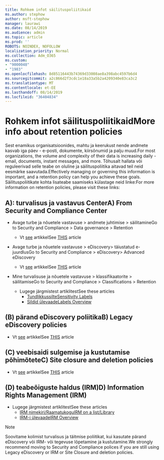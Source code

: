 ```yaml
---
title: Rohkem infot säilituspoliitikaid
ms.author: stephow
author: msft-stephow
manager: laurawi
ms.date: 08/14/2019
ms.audience: admin
ms.topic: article
ms.prod: ''
ROBOTS: NOINDEX, NOFOLLOW
localization_priority: Normal
ms.collection: Adm_O365
ms.custom:
- "9000048"
- "1983"
ms.openlocfilehash: 8d85116443b74369d33008ae8a398abc4597b6d4
ms.sourcegitcommit: a2c866d2f3cdc1e18a33a5b2a4209340e83ca3c2
ms.translationtype: MT
ms.contentlocale: et-EE
ms.lasthandoff: 08/14/2019
ms.locfileid: "36404834"
---
```

# <a name="more-info-about-retention-policies"></a><span data-ttu-id="03815-102">Rohkem infot säilituspoliitikaid</span><span class="sxs-lookup"><span data-stu-id="03815-102">More info about retention policies</span></span>

<span data-ttu-id="03815-103">Sest enamikus organisatsioonides, mahtu ja keerukust nende andmete kasvab iga päev - e-posti, dokumente, kiirsõnumid ja palju muud.</span><span class="sxs-lookup"><span data-stu-id="03815-103">For most organizations, the volume and complexity of their data is increasing daily - email, documents, instant messages, and more.</span></span> <span data-ttu-id="03815-104">Tõhusalt hallata või reguleerivad selle teabe on oluline ja säilituspoliitika aitavad teil neid eesmärke saavutada.</span><span class="sxs-lookup"><span data-stu-id="03815-104">Effectively managing or governing this information is important, and a retention policy can help you achieve these goals.</span></span> <span data-ttu-id="03815-105">Säilituspoliitikate kohta lisateabe saamiseks külastage neid linke:</span><span class="sxs-lookup"><span data-stu-id="03815-105">For more information on retention policies, please visit these links:</span></span>

## <a name="a-from-security-and-compliance-center"></a><span data-ttu-id="03815-106">A): turvalisus ja vastavus Center</span><span class="sxs-lookup"><span data-stu-id="03815-106">A) From Security and Compliance Center</span></span>

- <span data-ttu-id="03815-107">Avage turbe ja nõuetele vastavuse > andmete juhtimise > säilitamine</span><span class="sxs-lookup"><span data-stu-id="03815-107">Go to Security and Compliance > Data governance > Retention</span></span>
  - <span data-ttu-id="03815-108">Vt [see](https://docs.microsoft.com/en-us/office365/securitycompliance/retention-policies) artikkel</span><span class="sxs-lookup"><span data-stu-id="03815-108">See [THIS](https://docs.microsoft.com/en-us/office365/securitycompliance/retention-policies) article</span></span>

- <span data-ttu-id="03815-109">Avage turbe ja nõuetele vastavuse > eDiscovery> täiustatud e-juurdlus</span><span class="sxs-lookup"><span data-stu-id="03815-109">Go to Security and Compliance > eDiscovery> Advanced eDiscovery</span></span> 
  - <span data-ttu-id="03815-110">Vt [see](https://docs.microsoft.com/en-us/office365/securitycompliance/ediscovery-cases) artikkel</span><span class="sxs-lookup"><span data-stu-id="03815-110">See [THIS](https://docs.microsoft.com/en-us/office365/securitycompliance/ediscovery-cases) article</span></span>

- <span data-ttu-id="03815-111">Mine turvalisuse ja nõuetele vastavuse > klassifikaatorite > säilitamise</span><span class="sxs-lookup"><span data-stu-id="03815-111">Go to Security and Compliance > Classifications > Retention</span></span>
  - <span data-ttu-id="03815-112">Lugege järgmistest artiklitest</span><span class="sxs-lookup"><span data-stu-id="03815-112">See these articles</span></span>
    - [<span data-ttu-id="03815-113">Tundlikkussilte</span><span class="sxs-lookup"><span data-stu-id="03815-113">Sensitivity Labels</span></span>](https://docs.microsoft.com/en-us/office365/securitycompliance/sensitivity-labels)
    - [<span data-ttu-id="03815-114">Sildid ülevaade</span><span class="sxs-lookup"><span data-stu-id="03815-114">Labels Overview</span></span>](https://docs.microsoft.com/en-us/office365/securitycompliance/labels)

## <a name="b-legacy-ediscovery-policies"></a><span data-ttu-id="03815-115">(B) pärand eDiscovery poliitika</span><span class="sxs-lookup"><span data-stu-id="03815-115">B) Legacy eDiscovery policies</span></span>

- <span data-ttu-id="03815-116">Vt [see](https://support.office.com/en-us/article/Set-up-an-eDiscovery-Center-in-SharePoint-Online-A18F8975-AA7F-43B4-A7D6-001D14744D8E) artikkel</span><span class="sxs-lookup"><span data-stu-id="03815-116">See [THIS](https://support.office.com/en-us/article/Set-up-an-eDiscovery-Center-in-SharePoint-Online-A18F8975-AA7F-43B4-A7D6-001D14744D8E) article</span></span>

## <a name="c-site-closure-and-deletion-policies"></a><span data-ttu-id="03815-117">(C) veebisaidi sulgemise ja kustutamise põhimõtete</span><span class="sxs-lookup"><span data-stu-id="03815-117">C) Site closure and deletion policies</span></span>

- <span data-ttu-id="03815-118">Vt [see](https://support.office.com/en-us/article/Use-policies-for-site-closure-and-deletion-A8280D82-27FD-48C5-9ADF-8A5431208BA5) artikkel</span><span class="sxs-lookup"><span data-stu-id="03815-118">See [THIS](https://support.office.com/en-us/article/Use-policies-for-site-closure-and-deletion-A8280D82-27FD-48C5-9ADF-8A5431208BA5) article</span></span>  

## <a name="d-information-rights-management-irm"></a><span data-ttu-id="03815-119">(D) teabeõiguste haldus (IRM)</span><span class="sxs-lookup"><span data-stu-id="03815-119">D) Information Rights Management (IRM)</span></span>

- <span data-ttu-id="03815-120">Lugege järgmistest artiklitest</span><span class="sxs-lookup"><span data-stu-id="03815-120">See these articles</span></span>
  - [<span data-ttu-id="03815-121">IRM nimekiri/Raamatukogu</span><span class="sxs-lookup"><span data-stu-id="03815-121">IRM on a list/Library</span></span>](https://support.office.com/en-us/article/apply-information-rights-management-to-a-list-or-library-3bdb5c4e-94fc-4741-b02f-4e7cc3c54aa1)
  - [<span data-ttu-id="03815-122">IRM-i ülevaade</span><span class="sxs-lookup"><span data-stu-id="03815-122">IRM Overview</span></span>](https://support.office.com/en-us/article/create-and-apply-information-management-policies-eb501fe9-2ef6-4150-945a-65a6451ee9e9)

> [!Note]
> <span data-ttu-id="03815-123">Soovitame kolimist turvalisus ja täitmise poliitikat, kui kasutate pärand eDiscovery või IRM- või tegevuse lõpetamine ja kustutamine.</span><span class="sxs-lookup"><span data-stu-id="03815-123">We strongly recommend moving to Security and Compliance polices if you are still using Legacy eDiscovery or IRM or Site Closure and deletion policies.</span></span>

